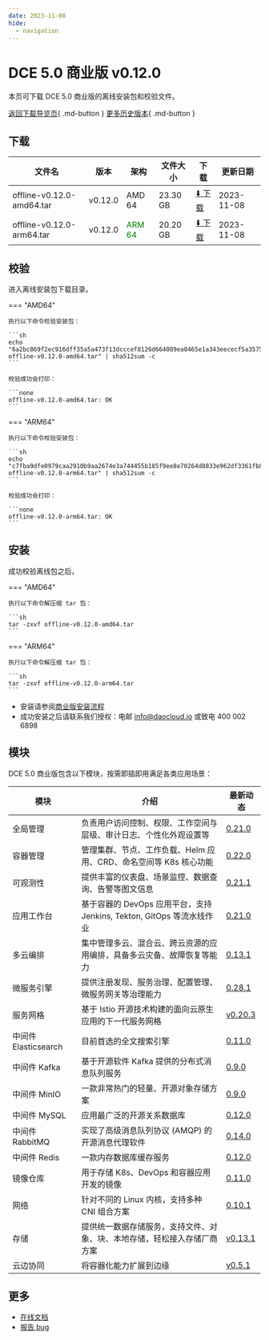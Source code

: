 ```yaml
---
date: 2023-11-08
hide:
  - navigation
---
```


# DCE 5.0 商业版 v0.12.0

本页可下载 DCE 5.0 商业版的离线安装包和校验文件。

[返回下载导览页](../index.md#_2){ .md-button } [更多历史版本](./dce5-installer-history.md){ .md-button }

## 下载

| 文件名 | 版本 | 架构 | 文件大小 | 下载 | 更新日期 |
| ----- | --- | ---- | ------ | --- | -------- |
| offline-v0.12.0-amd64.tar | v0.12.0 | AMD 64 | 23.30 GB | [:arrow_down: 下载](https://qiniu-download-public.daocloud.io/DaoCloud_Enterprise/dce5/offline-v0.12.0-amd64.tar) | 2023-11-08 |
| offline-v0.12.0-arm64.tar | v0.12.0 | <font color="green">ARM 64</font>| 20.20 GB | [:arrow_down: 下载](https://qiniu-download-public.daocloud.io/DaoCloud_Enterprise/dce5/offline-v0.12.0-arm64.tar) | 2023-11-08 |

## 校验

进入离线安装包下载目录。

=== "AMD64"

    执行以下命令校验安装包：

    ```sh
    echo "6a2bc869f2ec916dff35a5a473f13dcccef8126d664089ea0465e1a343eececf5a357520244990c765c9de608b765e26b8950bf0322b26b5e53491826d1d919a  offline-v0.12.0-amd64.tar" | sha512sum -c
    ```

    校验成功会打印：

    ```none
    offline-v0.12.0-amd64.tar: OK
    ```

=== "ARM64"

    执行以下命令校验安装包：

    ```sh
    echo "c7fba9dfe0979caa2910b9aa2674e3a744455b185f9ee8e70264d8833e962df3361fb85d9d5d33be8fc643e36d9929e3d7af37ead66e7d30483d76dc77faa04c  offline-v0.12.0-arm64.tar" | sha512sum -c
    ```

    校验成功会打印：

    ```none
    offline-v0.12.0-arm64.tar: OK
    ```

## 安装

成功校验离线包之后，

=== "AMD64"

    执行以下命令解压缩 tar 包：

    ```sh
    tar -zxvf offline-v0.12.0-amd64.tar
    ```

=== "ARM64"

    执行以下命令解压缩 tar 包：

    ```sh
    tar -zxvf offline-v0.12.0-arm64.tar
    ```

- 安装请参阅[商业版安装流程](../../install/commercial/start-install.md)
- 成功安装之后请联系我们授权：电邮 info@daocloud.io 或致电 400 002 6898

## 模块

DCE 5.0 商业版包含以下模块，按需即插即用满足各类应用场景：

| 模块 | 介绍 | 最新动态 |
| --- | ---- | ------ |
| 全局管理 | 负责用户访问控制、权限、工作空间与层级、审计日志、个性化外观设置等 | [0.21.0](../../ghippo/intro/release-notes.md#v0210) |
| 容器管理 | 管理集群、节点、工作负载、Helm 应用、CRD、命名空间等 K8s 核心功能| [0.22.0](../../kpanda/intro/release-notes.md#v0220) |
| 可观测性 | 提供丰富的仪表盘、场景监控、数据查询、告警等图文信息 | [0.21.1](../../insight/intro/releasenote.md#insight-server-v0210) |
| 应用工作台 | 基于容器的 DevOps 应用平台，支持 Jenkins, Tekton, GitOps 等流水线作业 | [0.21.0](../../amamba/intro/release-notes.md#v0210) |
| 多云编排 | 集中管理多云、混合云、跨云资源的应用编排，具备多云灾备、故障恢复等能力 | [0.13.1](../../kairship/intro/release-notes.md#v0131) |
| 微服务引擎 | 提供注册发现、服务治理、配置管理、微服务网关等治理能力 | [0.28.1](../../skoala/intro/release-notes.md#v0281) |
| 服务网格 | 基于 Istio 开源技术构建的面向云原生应用的下一代服务网格 | [v0.20.3](../../mspider/intro/release-notes.md#v0203) |
| 中间件 Elasticsearch | 目前首选的全文搜索引擎 | [0.11.0](../../middleware/elasticsearch/release-notes.md#v0110) |
| 中间件 Kafka | 基于开源软件 Kafka 提供的分布式消息队列服务 | [0.9.0](../../middleware/kafka/release-notes.md#v090) |
| 中间件 MinIO | 一款非常热门的轻量、开源对象存储方案 | [0.9.0](../../middleware/minio/release-notes.md#v090) |
| 中间件 MySQL | 应用最广泛的开源关系数据库 | [0.12.0](../../middleware/mysql/release-notes.md#v0120) |
| 中间件 RabbitMQ | 实现了高级消息队列协议 (AMQP) 的开源消息代理软件 | [0.14.0](../../middleware/rabbitmq/release-notes.md#v0140)|
| 中间件 Redis | 一款内存数据库缓存服务 | [0.12.0](../../middleware/redis/release-notes.md#v0120) |
| 镜像仓库 | 用于存储 K8s、DevOps 和容器应用开发的镜像 | [0.11.0](../../kangaroo/intro/release-notes.md#v0110) |
| 网络 | 针对不同的 Linux 内核，支持多种 CNI 组合方案 | [0.10.1](../../network/intro/releasenotes.md#v0101) |
| 存储 | 提供统一数据存储服务，支持文件、对象、块、本地存储，轻松接入存储厂商方案 | [v0.13.1](../../storage/hwameistor/releasenotes.md#v0131) |
| 云边协同| 将容器化能力扩展到边缘 | [v0.5.1](../../kant/intro/release-notes.md#v050) |

## 更多

- [在线文档](../../dce/index.md)
- [报告 bug](https://github.com/DaoCloud/DaoCloud-docs/issues)
